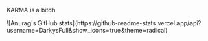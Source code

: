 <p>KARMA is a bitch</p>
![Anurag's GitHub stats](https://github-readme-stats.vercel.app/api?username=DarkysFull&show_icons=true&theme=radical)

